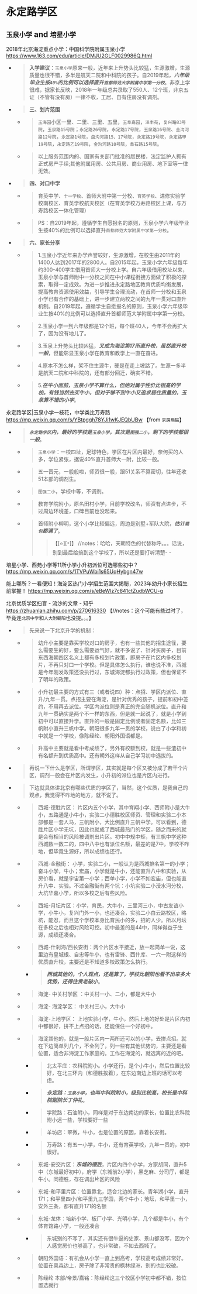 
# 永定路学区

## `玉泉小学` and `培星小学`

2018年北京海淀重点小学：中国科学院附属玉泉小学 https://www.163.com/edu/article/DMJU2GLF0029986Q.html
- > **入学建议**：`玉泉小学`原来一般，近年来上升势头比较猛，生源激增，生源质量也很不错，多半是航天二院和中科院的孩子。自2019年起，***六年级毕业生按`40%`的比例可以选择直升`首都师范大学附属中学第一分校`***。非京上学很难，据家长反映，2018年一年级总共录取了550人、12个班，非京五证（不管有没有房）一律不收，工居、自有住房没有调剂。
- > **三、划片范围**
  * > `玉海园`小区一里、二里、三里、五里，`玉阜嘉园`，`泽丰苑`，`复兴路83号院`，`玉泉路15号院`；`永定路26号院`，`永定路17号院`，`玉泉路16号院`、`金沟河路12号院`，`永定路1号院`，`盘沟河路15、17号院`，`永定路19号院`，`永定路甲19号院`，`永定路乙19号院`，`金沟河路10号院`，`阜石路15号院`。
  * > 以上服务范围内的、国家有关部门批准的居民楼，法定监护人拥有正式房产手续;其他附属用房、公共用房、商业用房、地下室等一律无效。
- > **四、对口中学**
  * > 育英中学、`十一学校`、首师大附中第一分校、`育英学校`、进修实验学校南校区、育英学校航天校区（在育英学校万寿路校区上课，与万寿路校区一体化管理）
  * > PS：自2019年起，遵循学生自愿报名的原则，玉泉小学六年级毕业生按40%的比例可以选择直升`首都师范大学附属中学第一分校`。
- > **六、家长分享**
  * > 1.玉泉小学近年来办学声誉较好，生源激增，在校生由2011年的1400人达到2017年的2800人。自2015年起，玉泉小学六年级每年约300-400学生借用首师大一分校上学。自六年级借用校址以来，玉泉小学与首师附中一分校之间在中小课程衔接方面做了积极的探索，取得一定成效。为进一步推进永定路地区教育优质均衡发展，提高教育资源使用效益，引导学生合理流动，在首师一分校和玉泉小学已有合作的基础上，进一步建立两校之间的九年一贯对口直升机制。自2019年起，遵循学生自愿报名的原则，玉泉小学六年级毕业生按40%的比例可以选择直升首都师范大学附属中学第一分校。
  * > 2.玉泉小学一到六年级都是12个班，每个班40人，今年不会再扩大了，因为没有地儿了。
  * > 3.玉泉上升势头比较凶猛，***又成为海淀第17所直升校，虽然直升校一般***，但能彰显玉泉小学在教育和教学上一直在奋进。
  * > 4.原本不怎么样，架不住生源牛，硬是在走上坡路了。生源一多半是航天二院和中科院的，还有部分回迁，确实不错。
  * > 5.***在牛小面前，玉泉小学不算什么，但绝对属于性价比很高的学校。有钱当然去买牛小，但对于够不到牛小又追求居住质量的，玉泉算不错的小学***。

永定路学区|玉泉小学一枝花，中学类比万寿路 https://mp.weixin.qq.com/s/YBtpggh78YJi1wKJEQbUBw  【from `京房熊猫`】
- > ***`永定路学区`内，最好的学校是`玉泉小学`，其次是`图强二小`，剩下的学校都很一般***。
  * > `玉泉小学`：一校四址，足球特色，学区在片区内最好，奈何买的人多，学位紧张，据说40%直升首师大一附，比较一般。
  * > 五一晋元，一般般啦，师资很一般，跟51关系不算密切，往年还收51本部的调剂生。
  * > `图强二小`，学校中等，不调剂。
  * > 教育学院附小，原名田村小学，目前学校改名，师资有点进步，不过周边环境差，口碑目前也没起来。
  * > 首师附小柳明，这个小学比较偏远，周边是别墅+军队大院，***估计`蒸包`都满了***。
    >> 【[:star:][`*`]】 //notes：哈哈，天朝特色的代替称呼。。。话说，别到最后给搞到这个学校了，所以还是要打听清楚- -

培星小学、西苑小学等11所小学小升初派位可选哪些初中？ https://mp.weixin.qq.com/s/1TVPuWbi1s65UqHybgn47w

能上哪所？一看便知！海淀区热门小学招生范围大揭秘，2023年幼升小家长招生前掌握！ https://mp.weixin.qq.com/s/eBeWlz7c841ctZudbWCU-g

北京优质学区扫盲 - 流沙的文章 - 知乎 https://zhuanlan.zhihu.com/p/270616330  【//notes：这个可能有些过时了，毕竟连`北京中学`和`人大附朝阳`也没提。。。】
- > 先来说一下北京升学的机制：
  * > 幼升小主要是靠买学校对口的房子，也有一些其他的招生途径，要么需要生的好，要么需要运气好，就不多说了、针对买房子，目前东西海朝四区名义上都有多校划片政策，即房子在片区内多校划片，不再只对口一个学校。但是具体怎么执行，谁也说不准，西城是今年刚发政策还没执行过，东城海淀都执行过政策，但也保证不了明年的政策。
  * > 小升初最主要的方式有三（或者说四）种：点招、学区内派位、直升/九年一贯。点招主要在海淀，是针对优秀的孩子，提前和初中签约，不用再去派位。学区内派位则是真正的完全随机派位。直升和九年一贯确实是两个不一样的东西，但是就一起说了，就是小学到初中可以直接升学。直升的一般是固定比例或者固定名额，比如三帆附小直升三帆中学。朝阳很多九年一贯的学校，说白了小学和初中就是一个学校，像陈经纶、朝阳外国语都是。
  * > 升高中主要就是看中考成绩了，另外有校额到校，就是一些渣初中有名额升到优质高中。还有朝外这样从自己学习初中选拔的。
- > 再说一下什么是学区，所谓学区，其实就是每个区又被分成了若干个片区，调剂一般会在片区内发生，小升初的派位也是片区内进行。
- > 下边就具体讲北京有哪些优质的学区了，当然，这个优质，是我自己的观点，我觉得不咋地的地方，就不说了。
  * > 西城-德胜片区： 片区内五个小学，其中育翔小学、西师附小是大牛小，五路通是小牛小，实验二小德胜校区师资、管理和实验二小本部都是一套人马，三帆附小，大比例直升三帆中学。可以看到，德胜片区小学无坑，因此也就成了西城最热门的学区，随之而来的就是会有相当的风险被调剂出片区。初中中规中矩，有三帆中学这种西城数一数二的，四中八中也有派位名额，最差的是7中，学校不咋地，但毕竟生源好，所以成绩也还行。
  * > 西城-金融街： 小学，实验二小，一般认为是西城排名第一的小学；奋斗小学，牛小；宏庙，小学就是牛小，还能直升八中和实验，从房价看，就是宇宙第一小学；西单小学，小学不如宏庙，但也能直升八中、实验。不过金融街有两个坑：小坑实验二小涭水河分校，大坑华嘉小学，所以多校之后有些风险。
  * > 西城-月坛片区：小学，育民，大牛小，三里河三小，中古友谊小学，小牛小，复兴门外一小，也还凑合，实验二小白云路校区，略坑，能忍，而且这个学校本身比育民小的多，招的人少。所以月坛在多校之后也相对风险可控。初中最差的是44中，同样得益于生源，成绩还凑合。
  * > 西城-什刹海/西长安街：两个片区水平接近，放一起简单一说，这里边有皇城根、自忠等牛小，也有雷锋、西什库、一六一附这样的优质直升校，主要还是不知道多校政策怎么执行。
    + > ***西城其他的，个人观点，还是算了，学校比朝阳也看不出来多大优势，还得住贵老破小***。
  * > 海淀- 中关村学区 ：中关村一小、二小，都是大牛小
  * > 海淀- 海淀学区： 中关村三小，大牛小
  * > 海淀-上地学区： 上地实验小学，牛小，然后上地的好处是片区内初中都很好，拼不上点招的话，还能保住一个好初中。
  * > 海淀其他的，就是一般片区内一两所还可以的小学，去拼点招。就在下边简单列几个，不全列了，列一些有其他优势的，主要还是看位置，适合非海淀工作家庭的。工作在海淀的，就选离的近的吧。
    + > 北太平庄：农科院附小。小学还行，是个小牛小，然后位置比较好，在北三环内（和德胜挨着），在东边南边上班的话可以考虑。
    + > ***永定路：`玉泉小学`，也叫中科院附小，级别比较高，校长是中科院副院长丁仲礼***。
    + > 学院路：石油附小，同样是对于东边南边的家长，位置比农科院附小远一些，学校要好一些
    + > 羊坊店：翠微，牛小，也是位置的原因，靠着长安街。
    + > 万寿路：有五一小学，牛小，还有育英学校，九年一贯的，初中很好。
  * > 东城-安交片区：***东城的德胜***，片区内四个小学，方家胡同，直升5中（东城最好初中），府学（东城前2小学），黑芝麻、分司厅，都是牛小。同德胜，存在调出片区的风险
  * > 东城-和平里片区：位置靠北，适合北边的家长。青年湖小学，直升171；和平里四小/和平里九三学园，两个牛小；地坛，和平里一小，安外三条，都有直升171的名额
  * > 东城-龙体：培新小学、板厂小学、光明小学，几个都是牛小，有个体育馆路小学，一般还凑合
    + > 东城别的不写了，其实还有很牛逼的史家、景山都没写，因为个人感觉房价也够高了，也非常破，不如去西城了。
  * > 朝阳外国语：有机会从小学一直上到高考，学校高考成绩非常好。位置在奥森边上，房子除了非常贵的枫林绿洲，别的也比较破。
  * > 陈经纶 本部/帝景/嘉铭：陈经纶这三个校区小学初中都不错，按位置选就行
